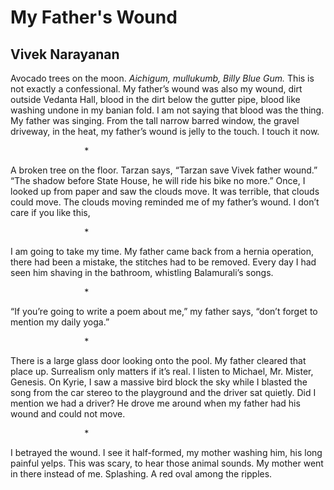 # My Father's Wound
## Vivek Narayanan
Avocado trees on the moon. _Aichigum,_
 _mullukumb, Billy Blue Gum._ This is not exactly
a confessional. My father’s wound
was also my wound, dirt outside
Vedanta Hall, blood in the dirt
below the gutter pipe, blood like washing
undone in my banian fold. I am not saying
that blood was the thing. My father
was singing. From the tall narrow barred window,
the gravel driveway, in the heat, my father’s wound
is jelly to the touch. I touch it now.

                              *

A broken tree on the floor. Tarzan says,
“Tarzan save Vivek father wound.” “The shadow
before State House, he will ride his bike no more.”
Once, I looked up from paper and saw the clouds
move. It was terrible, that clouds
could move. The clouds moving reminded me
of my father’s wound. I don’t care if you like this,

                              *

I am going to take my time. My father came back
from a hernia operation, there had been a mistake,
the stitches had to be removed. Every day
I had seen him shaving
in the bathroom, whistling Balamurali’s songs.

                              *

“If you’re going
to write a poem about me,” my father says,
“don’t forget to mention my daily yoga.”

                              *

There is a large glass door looking onto the pool.
My father cleared that place up. Surrealism only matters
if it’s real. I listen to Michael,
Mr. Mister, Genesis. On Kyrie, I saw
a massive bird block the sky while I blasted
the song from the car stereo to the playground
and the driver sat quietly. Did I mention
we had a driver? He drove me around
when my father had his wound
and could not move.

                              *

I betrayed the wound. I see it half-formed, my mother
washing him, his long painful yelps. This was scary,
to hear those animal sounds. My mother went in there
instead of me. Splashing. A red oval among the ripples.